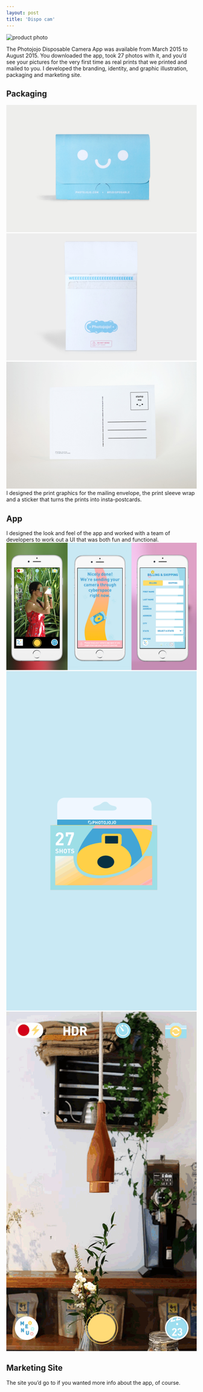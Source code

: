 ```yaml
---
layout: post
title: 'Dispo cam'
---
```

<img src="/assets/img/projects/dispo-cam/thumbnail.gif" alt="product photo" class="image">

The Photojojo Disposable Camera App was available from March 2015 to August 2015. You downloaded the app, took 27 photos with it, and you’d see your pictures for the very first time as real prints that we printed and mailed to you. I developed the branding, identity, and graphic illustration, packaging and marketing site.

## Packaging
<div class="image-row-3">
<img src="/assets/img/projects/dispo-cam/thumb-30.jpg" alt="product photo" class="image">
<img src="/assets/img/projects/dispo-cam/thumb-31.jpg" alt="product photo" class="image">
<img src="/assets/img/projects/dispo-cam/thumb-32.jpg" alt="product photo" class="image">
</div>
I designed the print graphics for the mailing envelope, the print sleeve wrap and a sticker that turns the prints into insta-postcards.

## App
I designed the look and feel of the app and worked with a team of developers to work out a UI that was both fun and functional.
<img src="/assets/img/projects/dispo-cam/thumb-34.jpg" alt="product photo" class="image">
<img src="/assets/img/projects/dispo-cam/buy-new-roll-2-Converted-1.gif" alt="product photo" class="image">
<img src="/assets/img/projects/dispo-cam/finished-roll-3.gif" alt="product photo" class="image">

## Marketing Site
The site you’d go to if you wanted more info about the app, of course.

